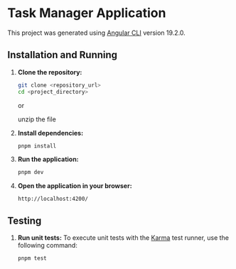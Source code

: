 # Task Manager Application

This project was generated using [Angular CLI](https://github.com/angular/angular-cli) version 19.2.0.

## Installation and Running

1.  **Clone the repository:**

    ```bash
    git clone <repository_url>
    cd <project_directory>
    ```

    or

    unzip the file

2.  **Install dependencies:**

    ```bash
    pnpm install
    ```

3.  **Run the application:**

    ```bash
    pnpm dev
    ```

4.  **Open the application in your browser:**

    ```
    http://localhost:4200/
    ```

## Testing

1.  **Run unit tests:**
    To execute unit tests with the [Karma](https://karma-runner.github.io) test runner, use the following command:

    ```bash
    pnpm test
    ```
